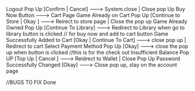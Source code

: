Logout Pop Up [Confirm | Cancel] ---> System.close | Close pop Up
Buy Now Button ---> Cart Page
Game Already on Cart Pop Up [Continue to Store | Okay ] ---> Reirect to store page | Close the pop up
Game Already Owned Pop Up [Continue To Library] ---> Redirect to Library when go to library button is clicked // for buy now and add to cart button
Game Successfully Added to Cart [Okay | Continue To Cart] ---> close pop up | Redirect to cart
Select Payment Method Pop Up [Okay] ---> close the pop up when button is clicked //this is for the check out
Insufficient Balance Pop UP [Top Up | Cancel ] ---> Reidrect to Wallet | Close Pop Up
Password Successfully Changed [Okay] ---> Close pop up, stay on the account page




//BUGS TO FIX
Done